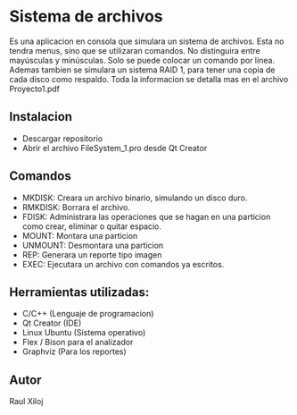 # Sistema de archivos 

Es una aplicacion en consola que simulara un sistema de archivos. Esta no tendra menus, sino que se utilizaran comandos. No distinguira entre mayúsculas y minúsculas. Solo se puede colocar un comando por línea. Ademas tambien se simulara un sistema RAID 1, para tener una copia de cada disco como respaldo. Toda la informacion se detalla mas en el archivo Proyecto1.pdf 

## Instalacion
- Descargar repositorio
- Abrir el archivo FileSystem_1.pro desde Qt Creator

## Comandos
- MKDISK: Creara un archivo binario, simulando un disco duro.
- RMKDISK: Borrara el archivo.
- FDISK: Administrara las operaciones que se hagan en una particion como crear, eliminar o quitar espacio.
- MOUNT: Montara una particion
- UNMOUNT: Desmontara una particion
- REP: Generara un reporte tipo imagen
- EXEC: Ejecutara un archivo con comandos ya escritos. 

## Herramientas utilizadas:
- C/C++ (Lenguaje de programacion) 
- Qt Creator (IDE)
- Linux Ubuntu (Sistema operativo) 
- Flex / Bison para el analizador
- Graphviz (Para los reportes)

## Autor 
Raul Xiloj
